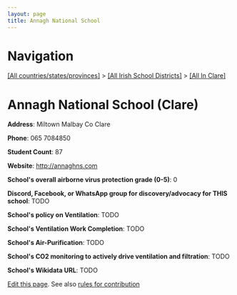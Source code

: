 ```yaml
---
layout: page
title: Annagh National School
---
```

# Navigation

[[All countries/states/provinces]](../../..) > [[All Irish School Districts]](../..) > [[All In Clare]](..)

# Annagh National School (Clare)

**Address**: Miltown Malbay Co Clare

**Phone**: 065 7084850

**Student Count**: 87

**Website**: <http://annaghns.com>

**School's overall airborne virus protection grade (0-5)**: 0

**Discord, Facebook, or WhatsApp group for discovery/advocacy for THIS school**: TODO

**School's policy on Ventilation**: TODO

**School's Ventilation Work Completion**: TODO

**School's Air-Purification**: TODO

**School's CO2 monitoring to actively drive ventilation and filtration**: TODO

**School's Wikidata URL**: TODO


[Edit this page](https://github.com/ventilate-schools/Ireland/edit/main/./Clare/Annagh_National_School.md). See also [rules for contribution](../../../contribution-rules/)